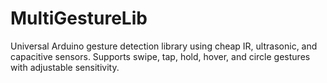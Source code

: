 # MultiGestureLib
Universal Arduino gesture detection library using cheap IR, ultrasonic, and capacitive sensors. Supports swipe, tap, hold, hover, and circle gestures with adjustable sensitivity.
